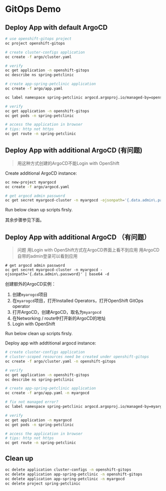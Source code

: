 # GitOps Demo

## Deploy App with default ArgoCD

```bash
# use openshift-gitops project
oc project openshift-gitops

# create cluster-configs application
oc create -f argo/cluster.yaml

# verify
oc get application -n openshift-gitops
oc describe ns spring-petclinic

# create app-spring-petclinic application
oc create -f argo/app.yaml

oc label namespace spring-petclinic argocd.argoproj.io/managed-by=openshift-gitops

# verify
oc get application -n openshift-gitops
oc get pods -n spring-petclinic

# access the application in browser
# tips: http not https
oc get route -n spring-petclinic
```

## Deploy App with additional ArgoCD (有问题)

> 用这种方式创建的ArgoCD不能Login with OpenShift

Create additional ArgoCD instance:
```bash
oc new-project myargocd
oc create -f argo/argocd.yaml

# get argocd admin password
oc get secret myargocd-cluster -n myargocd -ojsonpath='{.data.admin\.password}' | base64 -d
```

Run below clean up scripts firsly.

其余步骤参见下面。


## Deploy App with additional ArgoCD （有问题）

> 问题
> 用Login with OpenShift方式在ArgoCD界面上看不到应用
> 用ArgoCD自带的admin登录可以看到应用

```
# get argocd admin password
oc get secret myargocd-cluster -n myargocd -ojsonpath='{.data.admin\.password}' | base64 -d
```

创建额外的ArgoCD实例：
1. 创建`myarogcd`项目
2. 在`myarogcd`项目，打开Installed Operators，打开OpenShift GitOps operator
3. 打开ArgoCD，创建ArgoCD，取名为`myargocd`
4. 在Networking / route中打开新的ArgoCD的地址
5. Login with OpenShift



Run below clean up scripts firsly.

Deploy app with addtitional argocd instance:
```bash
# create cluster-configs application
# cluster-scoped resources need be created under openshift-gitops
oc create -f argo/cluster.yaml -n openshift-gitops

# verify
oc get application -n openshift-gitops
oc describe ns spring-petclinic

# create app-spring-petclinic application
oc create -f argo/app.yaml -n myargocd

# fix not managed error?
oc label namespace spring-petclinic argocd.argoproj.io/managed-by=myargocd

# verify
oc get application -n myargocd
oc get pods -n spring-petclinic

# access the application in browser
# tips: http not https
oc get route -n spring-petclinic
```

## Clean up
```bash
oc delete application cluster-configs -n openshift-gitops
oc delete application app-spring-petclinic -n openshift-gitops
oc delete application app-spring-petclinic -n myargocd
oc delete project spring-petclinic
```
